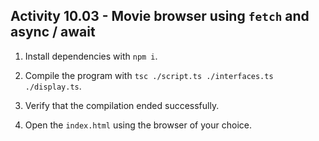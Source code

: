 ## Activity 10.03 - Movie browser using `fetch` and async / await

1. Install dependencies with `npm i`.

2. Compile the program with `tsc ./script.ts ./interfaces.ts ./display.ts`.

3. Verify that the compilation ended successfully.

4. Open the `index.html` using the browser of your choice.
